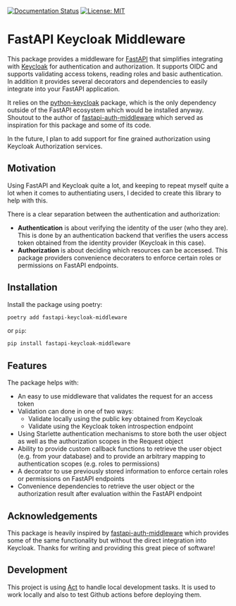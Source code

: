 [![Documentation Status](https://readthedocs.org/projects/fastapi-keycloak-middleware/badge/?version=latest)](https://fastapi-keycloak-middleware.readthedocs.io/en/latest/?badge=latest)
[![License: MIT](https://img.shields.io/badge/License-MIT-brightgreen.svg)](https://opensource.org/licenses/MIT)

# FastAPI Keycloak Middleware

This package provides a middleware for [FastAPI](http://fastapi.tiangolo.com>)  that
simplifies integrating with [Keycloak](http://http://keycloak.org>) for
authentication and authorization. It supports OIDC and supports validating access 
tokens, reading roles and basic authentication. In addition it provides several
decorators and dependencies to easily integrate into your FastAPI application.

It relies on the [python-keycloak](http://python-keycloak.readthedocs.io) package, 
which is the only dependency outside of the FastAPI ecosystem which would be installed
anyway. Shoutout to the author of [fastapi-auth-middleware](https://github.com/code-specialist/fastapi-auth-middleware>)
which served as inspiration for this package and some of its code.

In the future, I plan to add support for fine grained authorization using Keycloak
Authorization services.

## Motivation

Using FastAPI and Keycloak quite a lot, and keeping to repeat myself quite a lot when
it comes to authentiating users, I decided to create this library to help with this.

There is a clear separation between the authentication and authorization:

- **Authentication** is about verifying the identity of the user
  (who they are). This is done by an authentication backend
  that verifies the users access token obtained from the
  identity provider (Keycloak in this case).
- **Authorization** is about deciding which resources can be
  accessed. This package providers convenience decoraters to
  enforce certain roles or permissions on FastAPI endpoints.

## Installation

Install the package using poetry:

```bash
poetry add fastapi-keycloak-middleware
```

or `pip`:

```bash
pip install fastapi-keycloak-middleware
```

## Features

The package helps with:

* An easy to use middleware that validates the request for an access token
* Validation can done in one of two ways:
   * Validate locally using the public key obtained from Keycloak
   * Validate using the Keycloak token introspection endpoint
* Using Starlette authentication mechanisms to store both the user object as well as the authorization scopes in the Request object
* Ability to provide custom callback functions to retrieve the user object (e.g. from your database) and to provide an arbitrary mapping to authentication scopes (e.g. roles to permissions)
* A decorator to use previously stored information to enforce certain roles or permissions on FastAPI endpoints
* Convenience dependencies to retrieve the user object or the authorization result after evaluation within the FastAPI endpoint

## Acknowledgements

This package is heavily inspired by [fastapi-auth-middleware](https://github.com/code-specialist/fastapi-auth-middleware)
which provides some of the same functionality but without the direct integration
into Keycloak. Thanks for writing and providing this great piece of software!

## Development

This project is using [Act](https://github.com/nektos/act) to handle local development tasks. It is used
to work locally and also to test Github actions before deploying them.
